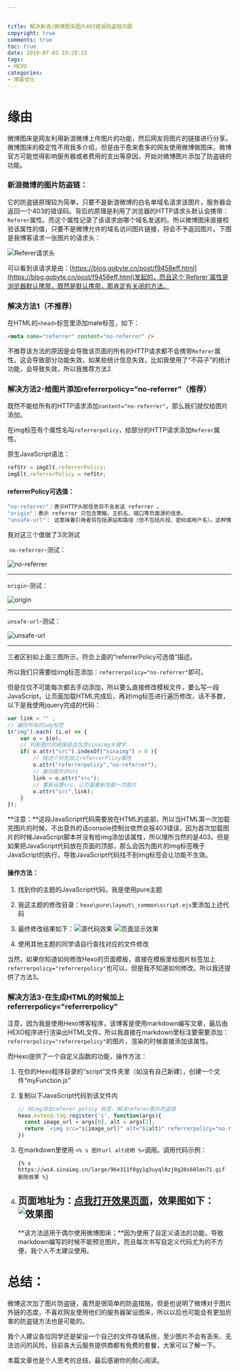 ```yaml
---


title: 解决新浪/微博图床图片403错误防盗链问题
copyright: true
comments: true
toc: true
date: 2019-07-03 19:29:13
tags:
- HEXO
categories:
- 博客优化
---
```


# 缘由

微博图床是网友利用新浪微博上传图片的功能，然后网友将图片的链接进行分享。微博图床的稳定性不用我多介绍，但是由于愈来愈多的网友使用微博做图床，微博官方可能觉得影响服务器或者费用的支出等原因，开始对微博图片添加了防盗链的功能。

### 新浪微博的图片防盗链：

它的防盗链原理较为简单，只要不是新浪微博的白名单域名请求该图片，服务器会返回一个403的错误码。背后的原理是利用了浏览器的HTTP请求头默认会携带：`Referer`属性。而这个属性记录了该请求由哪个域名发送的。所以微博图床直接校验该属性的值，只要不是微博允许的域名访问图片链接，将会不予返回图片。下图是我博客请求一张图片的请求头：

![Referer请求头](//wx3.sinaimg.cn/large/96e311f0gy1g4mvshden7j20tc0c9dgv.jpg)

可以看到该请求是由：[https://blog.gobyte.cn/post/f9458eff.html](https://blog.gobyte.cn/post/f9458eff.html)发起的，而且这个`Referer`属性是浏览器默认携带，既然是默认携带，那肯定有关闭的方法。

### 解决方法1（不推荐）

在HTML的`<head>`标签里添加mate标签，如下：

```html
<meta name="referrer" content="no-referrer" />
```

不推荐该方法的原因是会导致该页面的所有的HTTP请求都不会携带`Referer`属性。这会导致部分功能失效，如某些统计信息失效，比如我使用了“不蒜子”的统计功能，会导致失效，所以我推荐方法2.

### 解决方法2-给图片添加referrerpolicy=“no-referrer”（推荐）

既然不能给所有的HTTP请求添加`content="no-referrer"`，那么我们就仅给图片添加。

在img标签有个属性名叫`referrerpolicy`，给部分的HTTP请求添加`Referer`属性。

原生JavaScript语法：

```javascript
refStr = imgElt.referrerPolicy;
imgElt.referrerPolicy = refStr;
```

#### referrerPolicy可选值：

```javascript
"no-referrer"：表示HTTP头部信息将不会发送 referrer 。
"origin"：表示 referrer 只包含策略、主机名、端口等页面源的信息。
"unsafe-url"： 这意味着引用者将包括源站和路径（但不包括片段、密码或用户名）。这种情况是不安全的，因为它可能会泄漏路径信息，这些信息已被使用TLS隐藏到第三方。
```

我对这三个值做了3次测试

​	`no-referrer`-测试：

![no-referrer](//wx1.sinaimg.cn/large/96e311f0gy1g4mwv5dsv0j20qg091q3f.jpg)

----

`origin`-测试：

![origin](//wx1.sinaimg.cn/large/96e311f0gy1g4mwwjh95fj20ow08nwf0.jpg)

----

`unsafe-url`-测试：

![unsafe-url](//wx2.sinaimg.cn/large/96e311f0gy1g4mwxb4ac4j20ny07xmxo.jpg)

----

三者区别如上面三图所示，符合上面的“referrerPolicy可选值”描述。

所以我们只需要给img标签添加：`referrerpolicy="no-referrer"`即可。

但是仅仅不可能每次都去手动添加，所以要么直接修改模板文件，要么写一段JavaScript，让页面加载HTML完成后，再对img标签进行遍历修改，话不多数，以下是我使用jquery完成的代码：

```javascript
var link = "" ;
// 遍历所有的img标签
$("img").each( (i,o) => {
	var o = $(o);
    // 判断图片的链接是否包含sinaimg关键字
	if( o.attr("src").indexOf("sinaimg") > 0 ){
        // 给这个标签加上referrerPlicy属性
		o.attr("referrerpolicy","no-referrer");
        // 备份图片的src
		link = o.attr("src");
        // 重新设置src，让页面重新加载一次图片
		o.attr("src",link);
	}
});
```

**注意：**这段JavaScript代码需要放在HTML的底部，所以当HTML第一次加载完图片的时候，不出意外的话console控制台依然会报403错误，因为首次加载图片的时候JavaScript脚本并没有给img添加该属性，所以理所当然的是403。但是如果把JavaScript代码放在页面的顶部，那么会因为图片的img标签晚于JavaScript的执行，导致JavaScript代码找不到img标签会让功能不生效。

#### 操作方法：

1. 找到你的主题的JavaScript代码，我是使用pure主题

2. 我这主题的修改目录：`hexo\pure\layout\_common\script.ejs`里添加上述代码

3. 最终修改结果如下：![源代码效果](//ws1.sinaimg.cn/large/96e311f0gy1g4mxliqygdj20pr0jmmyy.jpg)
   ![页面显示效果](//ws4.sinaimg.cn/large/96e311f0gy1g4mxkwc96rj212l0nsn2l.jpg)

4. 使用其他主题的同学请自行查找对应的文件修改

   

当然，如果你知道如何修改Hexo的页面模板，直接在模板里给图片标签加上`referrerpolicy="referrerpolicy"`也可以，但是我不知道如何修改。所以我还提供了方法3。

### 解决方法3-在生成HTML的时候加上referrerpolicy="referrerpolicy"

注意，因为我是使用Hexo博客程序，该博客是使用markdown编写文章，最后由HEXO程序进行渲染出HTML文件。所以我直接在markdown里标注要需要添加：`referrerpolicy="referrerpolicy"`的图片，渲染的时候直接添加该属性。

而Hexo提供了一个自定义函数的功能，操作方法：

1. 在你的Hexo程序目录的“script”文件夹里（如没有自己新建），创建一个文件“myFunction.js"

2. 复制以下JavaScript代码到该文件内

   ```JavaScript
   // 给img添加referer policy 标签，解决referer图片防盗链
   hexo.extend.tag.register('s', function(args){
     const image_url = args[0], alt = args[1];
     return `<img src="${image_url}" alt="${alt}" referrerpolicy="no-referrer"></img>`
   })
   ```

3. 在markdown里使用 `<% s 图片url alt说明 %>`调用。调用代码示例：

   ```
   {% s https://ws4.sinaimg.cn/large/96e311f0gy1g3uyql0zj0g20s60lmn71.gif 删除效果 %}
   ```

4. 页面地址为：[点我打开效果页面](https://blog.gobyte.cn/post/f9458eff.html)，效果图如下：![效果图](//wx2.sinaimg.cn/large/96e311f0gy1g4my116m6wj20xg0ovgpq.jpg)
   ----

   **该方法适用于偶尔使用微博图床；**因为使用了自定义语法的功能，导致markdown编写的时候不能预览图片。而且每次书写自定义代码尤为的不方便，我个人不太建议使用。

# 总结：

微博这次加了图片防盗链，虽然是很简单的防盗措施，但是也说明了微博对于图片外链的态度，不喜欢网友使用他们的服务器架设图床，所以以后也可能会有更加厉害的防盗链方法也是可能的。

我个人建议各位同学还是架设一个自己的文件存储系统，至少图片不会有丢失、无法访问的风险，目前各大云服务提供商都有免费的套餐，大家可以了解一下。

本篇文章也是个人思考的总结，最后感谢你的耐心阅读。



